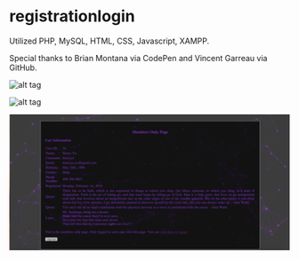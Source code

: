# registrationlogin

Utilized PHP, MySQL, HTML, CSS, Javascript, XAMPP.

Special thanks to Brian Montana via CodePen and Vincent Garreau via GitHub.

![alt tag](https://github.com/henryhyu/registrationlogin/blob/master/pics/Login%20Page.png)

![alt tag](https://github.com/henryhyu/registrationlogin/blob/master/pics/Register%20Page.png)

![alt tag](https://github.com/henryhyu/registrationlogin/blob/master/pics/Successful%20Login%20Page.png)


